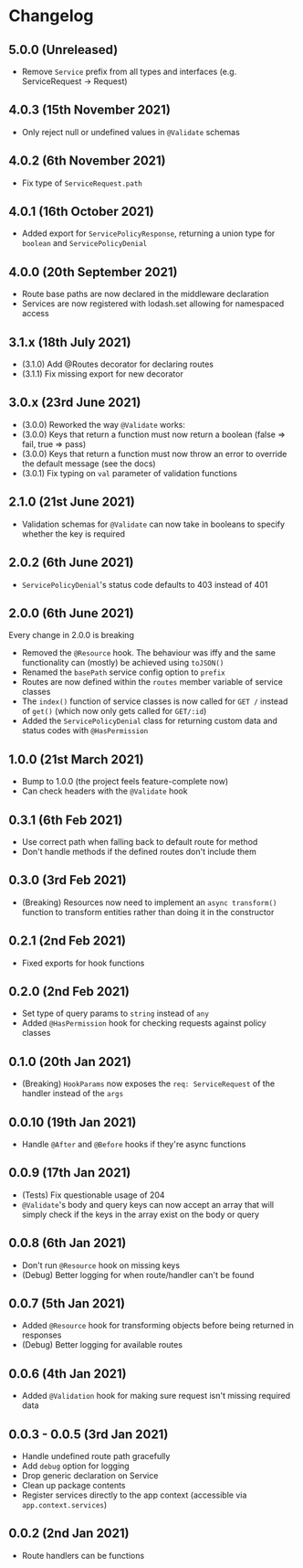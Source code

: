 # Changelog

## 5.0.0 (Unreleased)
* Remove `Service` prefix from all types and interfaces (e.g. ServiceRequest -> Request)

## 4.0.3 (15th November 2021)
* Only reject null or undefined values in `@Validate` schemas

## 4.0.2 (6th November 2021)
* Fix type of `ServiceRequest.path`

## 4.0.1 (16th October 2021)
* Added export for `ServicePolicyResponse`, returning a union type for `boolean` and `ServicePolicyDenial`

## 4.0.0 (20th September 2021)
* Route base paths are now declared in the middleware declaration
* Services are now registered with lodash.set allowing for namespaced access

## 3.1.x (18th July 2021)
* (3.1.0) Add @Routes decorator for declaring routes
* (3.1.1) Fix missing export for new decorator

## 3.0.x (23rd June 2021)
* (3.0.0) Reworked the way `@Validate` works:
* (3.0.0) Keys that return a function must now return a boolean (false => fail, true => pass)
* (3.0.0) Keys that return a function must now throw an error to override the default message (see the docs)
* (3.0.1) Fix typing on `val` parameter of validation functions

## 2.1.0 (21st June 2021)
* Validation schemas for `@Validate` can now take in booleans to specify whether the key is required

## 2.0.2 (6th June 2021)
* `ServicePolicyDenial`'s status code defaults to 403 instead of 401

## 2.0.0 (6th June 2021)
Every change in 2.0.0 is breaking

* Removed the `@Resource` hook. The behaviour was iffy and the same functionality can (mostly) be achieved using `toJSON()`
* Renamed the `basePath` service config option to `prefix`
* Routes are now defined within the `routes` member variable of service classes
* The `index()` function of service classes is now called for `GET /` instead of `get()` (which now only gets called for `GET/:id`)
* Added the `ServicePolicyDenial` class for returning custom data and status codes with `@HasPermission`

## 1.0.0 (21st March 2021)
* Bump to 1.0.0 (the project feels feature-complete now)
* Can check headers with the `@Validate` hook

## 0.3.1 (6th Feb 2021)
* Use correct path when falling back to default route for method
* Don't handle methods if the defined routes don't include them

## 0.3.0 (3rd Feb 2021)
* (Breaking) Resources now need to implement an `async transform()` function to transform entities rather than doing it in the constructor

## 0.2.1 (2nd Feb 2021)
* Fixed exports for hook functions

## 0.2.0 (2nd Feb 2021)
* Set type of query params to `string` instead of `any`
* Added `@HasPermission` hook for checking requests against policy classes 

## 0.1.0 (20th Jan 2021)
* (Breaking) `HookParams` now exposes the `req: ServiceRequest` of the handler instead of the `args`

## 0.0.10 (19th Jan 2021)
* Handle `@After` and `@Before` hooks if they're async functions

## 0.0.9 (17th Jan 2021)

* (Tests) Fix questionable usage of 204
* `@Validate`'s body and query keys can now accept an array that will simply check if the keys in the array exist on the body or query

## 0.0.8 (6th Jan 2021)

* Don't run `@Resource` hook on missing keys
* (Debug) Better logging for when route/handler can't be found

## 0.0.7 (5th Jan 2021)

* Added `@Resource` hook for transforming objects before being returned in responses
* (Debug) Better logging for available routes

## 0.0.6 (4th Jan 2021)

* Added `@Validation` hook for making sure request isn't missing required data

## 0.0.3 - 0.0.5 (3rd Jan 2021)

* Handle undefined route path gracefully
* Add `debug` option for logging
* Drop generic declaration on Service
* Clean up package contents
* Register services directly to the app context (accessible via `app.context.services`)

## 0.0.2 (2nd Jan 2021)

* Route handlers can be functions
